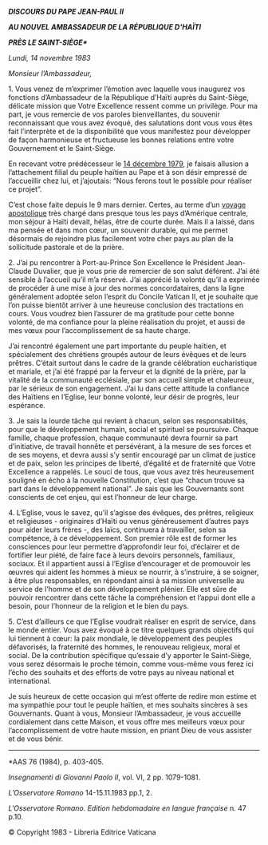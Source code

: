 ***DISCOURS DU PAPE JEAN-PAUL II***

***AU NOUVEL AMBASSADEUR DE LA RÉPUBLIQUE D'HAÏTI***

***PRÈS LE SAINT-SIÈGE\****

*Lundi, 14 novembre 1983*

*Monsieur l’Ambassadeur,*

1\. Vous venez de m’exprimer l’émotion avec laquelle vous inaugurez vos fonctions d’Ambassadeur de la République d’Haïti auprès du Saint-Siège, délicate mission que Votre Excellence ressent comme un privilège. Pour ma part, je vous remercie de vos paroles bienveillantes, du souvenir reconnaissant que vous avez évoqué, des salutations dont vous vous êtes fait l’interprète et de la disponibilité que vous manifestez pour développer de façon harmonieuse et fructueuse les bonnes relations entre votre Gouvernement et le Saint-Siège.

En recevant votre prédécesseur le [14 décembre 1979](http://www.vatican.va/holy_father/john_paul_ii/speeches/1979/december/documents/hf_jp-ii_spe_19791214_ambasciatore-haiti_fr.html), je faisais allusion a l’attachement filial du peuple haïtien au Pape et à son désir empressé de l’accueillir chez lui, et j’ajoutais: “Nous ferons tout le possible pour réaliser ce projet”.

C’est chose faite depuis le 9 mars dernier. Certes, au terme d’un [voyage apostolique](/content/john-paul-ii/fr/travels/sub_index1983/trav_america-centrale.html) très chargé dans presque tous les pays d’Amérique centrale, mon séjour à Haïti devait, hélas, être de courte durée. Mais il a laissé, dans ma pensée et dans mon cœur, un souvenir durable, qui me permet désormais de rejoindre plus facilement votre cher pays au plan de la sollicitude pastorale et de la prière.

2\. J’ai pu rencontrer à Port-au-Prince Son Excellence le Président Jean-Claude Duvalier, que je vous prie de remercier de son salut déférent. J’ai été sensible à l’accueil qu’il m’a réservé. J’ai apprécié la volonté qu’il a exprimée de procéder à une mise à jour des normes concordataires, dans la ligne généralement adoptée selon l’esprit du Concile Vatican II, et je souhaite que l’on puisse bientôt arriver à une heureuse conclusion des tractations en cours. Vous voudrez bien l’assurer de ma gratitude pour cette bonne volonté, de ma confiance pour la pleine réalisation du projet, et aussi de mes vœux pour l’accomplissement de sa haute charge.

J’ai rencontré également une part importante du peuple haïtien, et spécialement des chrétiens groupés autour de leurs évêques et de leurs prêtres. C’était surtout dans le cadre de la grande célébration eucharistique et mariale, et j’ai été frappé par la ferveur et la dignité de la prière, par la vitalité de la communauté ecclésiale, par son accueil simple et chaleureux, par le sérieux de son engagement. J’ai lu dans cette attitude la confiance des Haïtiens en l’Eglise, leur bonne volonté, leur désir de progrès, leur espérance.

3\. Je sais la lourde tâche qui revient à chacun, selon ses responsabilités, pour que le développement humain, social et spirituel se poursuive. Chaque famille, chaque profession, chaque communauté devra fournir sa part d’initiative, de travail honnête et persévérant, à la mesure de ses forces et de ses moyens, et devra aussi s’y sentir encouragé par un climat de justice et de paix, selon les principes de liberté, d’égalité et de fraternité que Votre Excellence a rappelés. Le souci de tous, que vous avez très heureusement souligné en écho à la nouvelle Constitution, c’est que “chacun trouve sa part dans le développement national”. Je sais que les Gouvernants sont conscients de cet enjeu, qui est l’honneur de leur charge.

4\. L’Eglise, vous le savez, qu’il s’agisse des évêques, des prêtres, religieux et religieuses - originaires d’Haïti ou venus généreusement d’autres pays pour aider leurs frères -, des laïcs, continuera à travailler, selon sa compétence, à ce développement. Son premier rôle est de former les consciences pour leur permettre d’approfondir leur foi, d’éclairer et de fortifier leur piété, de faire face à leurs devoirs personnels, familiaux, sociaux. Et il appartient aussi à l’Eglise d’encourager et de promouvoir les œuvres qui aident les hommes à mieux se nourrir, à s’instruire, à se soigner, à être plus responsables, en répondant ainsi à sa mission universelle au service de l’homme et de son développement plénier. Elle est sûre de pouvoir rencontrer dans cette tâche la compréhension et l’appui dont elle a besoin, pour l’honneur de la religion et le bien du pays.

5\. C’est d’ailleurs ce que l’Eglise voudrait réaliser en esprit de service, dans le monde entier. Vous avez évoqué à ce titre quelques grands objectifs qui lui tiennent à cœur: la paix mondiale, le développement des peuples défavorisés, la fraternité des hommes, le renouveau religieux, moral et social. De la contribution spécifique qu’essaie d’y apporter le Saint-Siège, vous serez désormais le proche témoin, comme vous-même vous ferez ici l’écho des souhaits et des efforts de votre pays au niveau national et international.

Je suis heureux de cette occasion qui m’est offerte de redire mon estime et ma sympathie pour tout le peuple haïtien, et mes souhaits sincères à ses Gouvernants. Quant à vous, Monsieur l’Ambassadeur, je vous accueille cordialement dans cette Maison, et vous offre mes meilleurs vœux pour l’accomplissement de votre haute mission, en priant Dieu de vous assister et de vous bénir.

* * *

\*AAS 76 (1984), p. 403-405.

*Insegnamenti di Giovanni Paolo II*, vol. VI, 2 pp. 1079-1081.

*L’Osservatore Romano* 14-15.11.1983 pp.1, 2.

*L'Osservatore Romano. Edition hebdomadaire en langue française* n. 47 p.10.

© Copyright 1983 - Libreria Editrice Vaticana